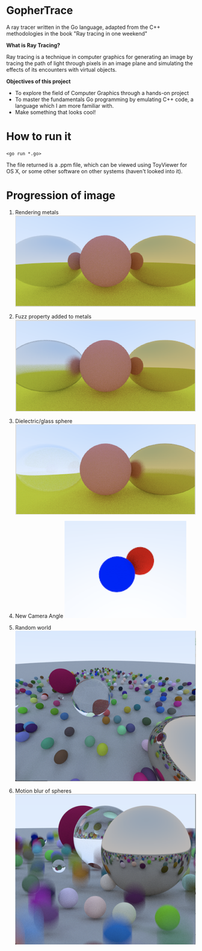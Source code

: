 # GopherTrace
A ray tracer written in the Go language, adapted from the C++ methodologies in the book "Ray tracing in one weekend"

**What is Ray Tracing?**

Ray tracing is a technique in computer graphics for generating an image by tracing the path of light through pixels in an image plane and simulating the effects of its encounters with virtual objects.

**Objectives of this project**

- To explore the field of Computer Graphics through a hands-on project
- To master the fundamentals Go programming by emulating C++ code, a language which I am more familiar with.
- Make something that looks cool!

# How to run it

`<go run *.go>`

The file returned is a .ppm file, which can be viewed using ToyViewer for OS X, or some other software on other systems (haven't looked into it).

# Progression of image

1. Rendering metals
![alt text](https://raw.githubusercontent.com/ashwin9798/Gopher-Trace/master/images/currentImage.png)

2. Fuzz property added to metals
![alt text](https://raw.githubusercontent.com/ashwin9798/Gopher-Trace/master/images/image2.png)

3. Dielectric/glass sphere
![alt text](https://raw.githubusercontent.com/ashwin9798/Gopher-Trace/master/images/image3.png)

4. New Camera Angle
![alt text](https://raw.githubusercontent.com/ashwin9798/Gopher-Trace/master/images/image4.png)

5. Random world
![alt text](https://raw.githubusercontent.com/ashwin9798/Gopher-Trace/master/images/image5.png)

6. Motion blur of spheres
![alt text](https://raw.githubusercontent.com/ashwin9798/Gopher-Trace/master/images/image6.png)
